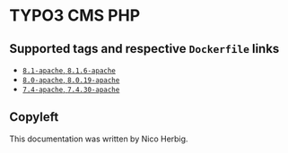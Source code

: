 # TYPO3 CMS PHP

## Supported tags and respective `Dockerfile` links

 * [`8.1-apache`, `8.1.6-apache`](https://github.com/nicoherbigio/docker-typo3-cms-php/blob/main/8.1/debian/apache/default/Dockerfile)
 * [`8.0-apache`, `8.0.19-apache`](https://github.com/nicoherbigio/docker-typo3-cms-php/blob/main/8.0/debian/apache/default/Dockerfile)
 * [`7.4-apache`, `7.4.30-apache`](https://github.com/nicoherbigio/docker-typo3-cms-php/blob/main/7.4/debian/apache/default/Dockerfile)

## Copyleft

This documentation was written by Nico Herbig.
